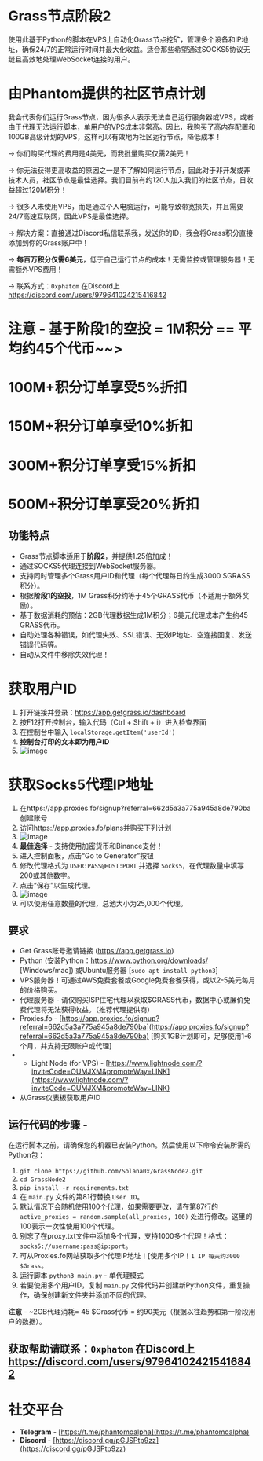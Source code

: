 # Grass节点阶段2

使用此基于Python的脚本在VPS上自动化Grass节点挖矿，管理多个设备和IP地址，确保24/7的正常运行时间并最大化收益。适合那些希望通过SOCKS5协议无缝且高效地处理WebSocket连接的用户。

# 由Phantom提供的社区节点计划

我会代表你们运行Grass节点，因为很多人表示无法自己运行服务器或VPS，或者由于代理无法运行脚本，单用户的VPS成本非常高。因此，我购买了高内存配置和100GB高级计划的VPS，这样可以有效地为社区运行节点，降低成本！

-> 你们购买代理的费用是4美元，而我批量购买仅需2美元！

-> 你无法获得更高收益的原因之一是不了解如何运行节点，因此对于非开发或非技术人员，社区节点是最佳选择。我们目前有约120人加入我们的社区节点，日收益超过120M积分！

-> 很多人未使用VPS，而是通过个人电脑运行，可能导致带宽损失，并且需要24/7高速互联网，因此VPS是最佳选择。

-> 解决方案：直接通过Discord私信联系我，发送你的ID，我会将Grass积分直接添加到你的Grass账户中！

-> **每百万积分仅需6美元**，低于自己运行节点的成本！无需监控或管理服务器！无需额外VPS费用！

-> 联系方式：`0xphatom` 在Discord上 https://discord.com/users/979641024215416842

# 注意 - 基于阶段1的空投 = 1M积分 == 平均约45个代币~~>
# 100M+积分订单享受5%折扣
# 150M+积分订单享受10%折扣
# 300M+积分订单享受15%折扣
# 500M+积分订单享受20%折扣

## 功能特点

- Grass节点脚本适用于**阶段2**，并提供1.25倍加成！
- 通过SOCKS5代理连接到WebSocket服务器。
- 支持同时管理多个Grass用户ID和代理（每个代理每日约生成3000 $GRASS积分）。
- 根据**阶段1的空投**，1M Grass积分约等于45个GRASS代币（不适用于额外奖励）。
- 基于数据消耗的预估：2GB代理数据生成1M积分；6美元代理成本产生约45 GRASS代币。
- 自动处理各种错误，如代理失效、SSL错误、无效IP地址、空连接回复、发送错误代码等。
- 自动从文件中移除失效代理！

# 获取用户ID

1. 打开链接并登录：https://app.getgrass.io/dashboard
2. 按F12打开控制台，输入代码（Ctrl + Shift + i）进入检查界面
3. 在控制台中输入 `localStorage.getItem('userId')`
4. **控制台打印的文本即为用户ID**
5. ![image](https://github.com/Solana0x/getgrass/assets/142747768/099b7ce1-1c56-4709-a9ba-7c45fc65ef2d)

# 获取Socks5代理IP地址

1. 在https://app.proxies.fo/signup?referral=662d5a3a775a945a8de790ba创建账号
2. 访问https://app.proxies.fo/plans并购买下列计划
3. ![image](https://github.com/user-attachments/assets/5453eabd-0a09-49f7-b004-1ca4617b9f8a)
4. **最佳选择** - 支持使用加密货币和Binance支付！
5. 进入控制面板，点击“Go to Generator”按钮
6. 修改代理格式为 `USER:PASS@HOST:PORT` 并选择 `Socks5`，在代理数量中填写200或其他数字。
7. 点击“保存”以生成代理。
8. ![image](https://github.com/user-attachments/assets/010753b5-1112-48c0-9a40-6b00189abd10)
9. 可以使用任意数量的代理，总池大小为25,000个代理。

## 要求

- Get Grass账号邀请链接 (https://app.getgrass.io)
- Python (安装Python：https://www.python.org/downloads/ [Windows/mac]) 或Ubuntu服务器 [`sudo apt install python3`]
- VPS服务器！可通过AWS免费套餐或Google免费套餐获得，或以2-5美元每月的价格购买。
- 代理服务器 - 请仅购买ISP住宅代理以获取$GRASS代币，数据中心或廉价免费代理将无法获得收益。（推荐代理提供商）
- Proxies.fo - [https://app.proxies.fo/signup?referral=662d5a3a775a945a8de790ba](https://app.proxies.fo/signup?referral=662d5a3a775a945a8de790ba) [购买1GB计划即可，足够使用1-6个月，并支持无限账户或代理]
- - Light Node (for VPS) - [https://www.lightnode.com/?inviteCode=OUMJXM&promoteWay=LINK](https://www.lightnode.com/?inviteCode=OUMJXM&promoteWay=LINK)
- 从Grass仪表板获取用户ID

## 运行代码的步骤 -

在运行脚本之前，请确保您的机器已安装Python。然后使用以下命令安装所需的Python包：

1. ``` git clone https://github.com/Solana0x/GrassNode2.git ```
2. ``` cd GrassNode2 ```
3. ``` pip install -r requirements.txt ```
4. 在 `main.py` 文件的第81行替换 `User ID`。
5. 默认情况下会随机使用100个代理，如果需要更改，请在第87行的 `active_proxies = random.sample(all_proxies, 100)` 处进行修改。这里的100表示一次性使用100个代理。
6. 别忘了在proxy.txt文件中添加多个代理，支持1000多个代理！格式：`socks5://username:pass@ip:port`。
7. 可从Proxies.fo网站获取多个代理IP地址！[使用多个IP！`1 IP 每天约3000 $Grass`。
8. 运行脚本 `python3 main.py` - 单代理模式
10. 若要使用多个用户ID，复制 `main.py` 文件代码并创建新Python文件，重复操作，确保创建新文件夹并添加不同的代理。

**注意** - ~2GB代理消耗= 45 $Grass代币 = 约90美元（根据以往趋势和第一阶段用户的数据）。


## 获取帮助请联系：`0xphatom` 在Discord上 https://discord.com/users/979641024215416842

# 社交平台

- **Telegram** - [https://t.me/phantomoalpha](https://t.me/phantomoalpha) 
- **Discord** - [https://discord.gg/pGJSPtp9zz](https://discord.gg/pGJSPtp9zz)
